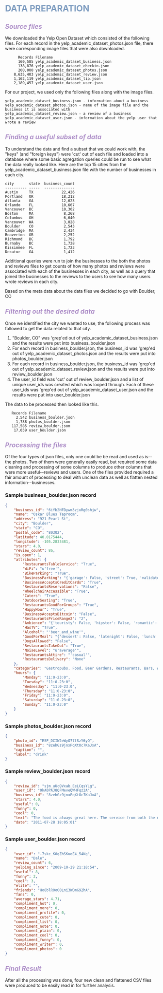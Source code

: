 # <span style="color:#7F9DC0">**DATA PREPARATION**</span>

## <span style="color:#AF91C9">*Source files*</span>
We downloaded the Yelp Open Dataset which consisted of the following files. For each record in the yelp_academic_dataset_photos.json file, there were corresponding image files that were also downloaded.
```
      Records Filename
      160,585 yelp_academic_dataset_business.json
      138,876 yelp_academic_dataset_checkin.json
      200,000 yelp_academic_dataset_photos.json
    8,635,403 yelp_academic_dataset_review.json
    1,162,119 yelp_academic_dataset_tip.json
    2,189,457 yelp_academic_dataset_user.json
```
For our project, we used only the following files along with the image files.
```
yelp_academic_dataset_business.json - information about a business
yelp_academic_dataset_photos.json - name of the image file and the business it is associated with
yelp_academic_dataset_review.json - a review of a business
yelp_academic_dataset_user.json - information about the yelp user that wrote a review
```

## <span style="color:#AF91C9">*Finding a useful subset of data*</span>
To understand the data and find a subset that we could work with, the "keys" (and "foreign keys") were 'cut' out of each file and loaded into a database where some basic agregation queries could be run to see what the data really looked like. Here are the top 15 cities from the yelp_academic_dataset_business.json file with the number of businesses in each city.

```
city       state  business_count
---------- -----  --------------
Austin     TX             22,426
Portland   OR             18,212
Atlanta    GA             12,623
Orlando    FL             10,667
Vancouver  BC             10,302
Boston     MA              8,268
Columbus   OH              6,640
Vancouver  WA              3,028
Boulder    CO              2,543
Cambridge  MA              2,434
Beaverton  OR              2,252
Richmond   BC              1,792
Burnaby    BC              1,728
Kissimmee  FL              1,723
Decatur    GA              1,412
```
Additional queries were run to join the businesses to the both the photos and reviews files to get counts of how many photos and reviews were associated with each of the businesses in each city, as well as a query that joined the businesses to the reviews to the users to see how many users wrote reviews in each city.

Based on the meta data about the data files we decided to go with Boulder, CO

## <span style="color:#AF91C9">*Filtering out the desired data*</span>
Once we identified the city we wanted to use, the following process was followed to get the data related to that city.
1. "Boulder, CO" was 'grep'ed out of yelp_academic_dataset_business.json and the results were put into business_boulder.json
2. For each record in business_boulder.json, the business_id was 'grep'ed out of yelp_academic_dataset_photos.json and the results were put into photos_boulder.json
3. For each record in business_boulder.json, the business_id was 'grep'ed out of yelp_academic_dataset_review.json and the results were put into review_boulder.json
4. The user_id field was 'cut' out of review_boulder.json and a list of unique user_ids was created which was looped through. Each of these user_ids was 'grep'ed out of yelp_academic_dataset_user.json and the results were put into user_boulder.json

The data to be processed then looked like this.
```
   Records Filename
     2,542 business_boulder.json
     1,788 photos_boulder.json
   117,585 review_boulder.json
    17,039 user_boulder.json
```

## <span style="color:#AF91C9">*Processing the files*</span>
Of the four types of json files, only one could be be read and used as is--the photos. Two of them were generally easily read, but required some data cleaning and processing of some columns to produce other columns that were more useful--reviews and users. One of the files provided required a fair amount of processing to deal with unclean data as well as flatten nested information--businesses.
### Sample business_boulder.json record ###
```json
{
    "business_id": "6iYb2HFDywm3zjuRg0shjw",
    "name": "Oskar Blues Taproom",
    "address": "921 Pearl St",
    "city": "Boulder",
    "state": "CO",
    "postal_code": "80302",
    "latitude": 40.0175444,
    "longitude": -105.2833481,
    "stars": 4.0,
    "review_count": 86,
    "is_open": 1,
    "attributes": {
        "RestaurantsTableService": "True",
        "WiFi": "u'free'",
        "BikeParking": "True",
        "BusinessParking": "{'garage': False, 'street': True, 'validated': False, 'lot': False, 'valet': False}",
        "BusinessAcceptsCreditCards": "True",
        "RestaurantsReservations": "False",
        "WheelchairAccessible": "True",
        "Caters": "True",
        "OutdoorSeating": "True",
        "RestaurantsGoodForGroups": "True",
        "HappyHour": "True",
        "BusinessAcceptsBitcoin": "False",
        "RestaurantsPriceRange2": "2",
        "Ambience": "{'touristy': False, 'hipster': False, 'romantic': False, 'divey': False, 'intimate': False, 'trendy': False, 'upscale': False, 'classy': False, 'casual': True}",
        "HasTV": "True",
        "Alcohol": "'beer_and_wine'",
        "GoodForMeal": "{'dessert': False, 'latenight': False, 'lunch': False, 'dinner': False, 'brunch': False, 'breakfast': False}",
        "DogsAllowed": "False",
        "RestaurantsTakeOut": "True",
        "NoiseLevel": "u'average'",
        "RestaurantsAttire": "'casual'",
        "RestaurantsDelivery": "None"
    },
    "categories": "Gastropubs, Food, Beer Gardens, Restaurants, Bars, American (Traditional), Beer Bar, Nightlife, Breweries",
    "hours": {
        "Monday": "11:0-23:0",
        "Tuesday": "11:0-23:0",
        "Wednesday": "11:0-23:0",
        "Thursday": "11:0-23:0",
        "Friday": "11:0-23:0",
        "Saturday": "11:0-23:0",
        "Sunday": "11:0-23:0"
    }
}
```
### Sample photos_boulder.json record ###
```json
{
    "photo_id": "ESP_DCIW2eWyO77fSzY6yQ",
    "business_id": "8zehGz9jnxPqXtOc7KaJxA",
    "caption": "",
    "label": "drink"
}
```
### Sample review_boulder.json record ###
```json
{
    "review_id": "sjm_uUcQVxab_EeLCqsYLg",
    "user_id": "0kA0PAJ8QFMeveQWHFqz2A",
    "business_id": "8zehGz9jnxPqXtOc7KaJxA",
    "stars": 4.0,
    "useful": 0,
    "funny": 0,
    "cool": 0,
    "text": "The food is always great here. The service from both the manager as well as the staff is super. Only draw back of this restaurant is it's super loud. If you can, snag a patio table!",
    "date": "2011-07-28 18:05:01"
}
```
### Sample user_boulder.json record ###
```json
{
    "user_id": "-7skc_K0qZhSKuoE4_54Kg",
    "name": "Dale",
    "review_count": 6,
    "yelping_since": "2009-10-29 21:18:54",
    "useful": 8,
    "funny": 2,
    "cool": 3,
    "elite": "",
    "friends": "Ho8blR0oO0Lni3WDmG92hA",
    "fans": 0,
    "average_stars": 4.71,
    "compliment_hot": 0,
    "compliment_more": 0,
    "compliment_profile": 0,
    "compliment_cute": 0,
    "compliment_list": 0,
    "compliment_note": 0,
    "compliment_plain": 0,
    "compliment_cool": 0,
    "compliment_funny": 0,
    "compliment_writer": 0,
    "compliment_photos": 0
}
```

## <span style="color:#AF91C9">*Final Result*</span>
After all the processing was done, four new clean and flattened CSV files were produced to be easily read in for further analysis.